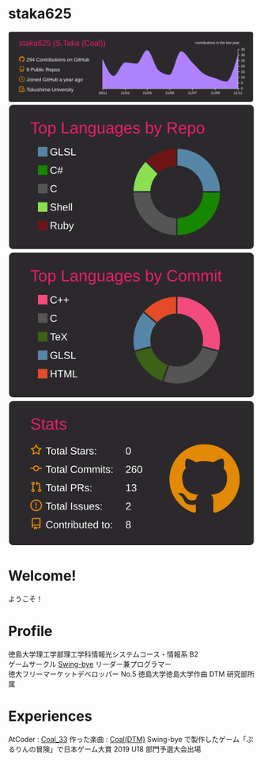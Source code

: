 # staka625

[![](https://raw.githubusercontent.com/staka625/staka625/main/profile-summary-card-output/monokai/0-profile-details.svg)](https://github.com/vn7n24fzkq/github-profile-summary-cards)
[![](https://raw.githubusercontent.com/staka625/staka625/main/profile-summary-card-output/monokai/1-repos-per-language.svg)](https://github.com/vn7n24fzkq/github-profile-summary-cards)
[![](https://raw.githubusercontent.com/staka625/staka625/main/profile-summary-card-output/monokai/2-most-commit-language.svg)](https://github.com/vn7n24fzkq/github-profile-summary-cards)
[![](https://raw.githubusercontent.com/staka625/staka625/main/profile-summary-card-output/monokai/3-stats.svg)](https://github.com/vn7n24fzkq/github-profile-summary-cards)

# Welcome!

ようこそ！

# Profile

徳島大学理工学部理工学科情報光システムコース・情報系 B2  
ゲームサークル [Swing-bye](http://swing-bye.github.io) リーダー兼プログラマー  
徳大フリーマーケットデベロッパー No.5
徳島大学徳島大学作曲 DTM 研究部所属

# Experiences

AtCoder : [Coal_33](https://atcoder.jp/users/Coal_33)
作った楽曲 : [Coal(DTM)](https://coal-ongaku.github.io)
Swing-bye で製作したゲーム「ぷるりんの冒険」で日本ゲーム大賞 2019 U18 部門予選大会出場
